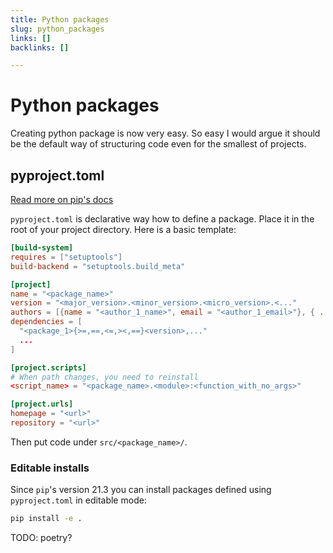 ```yaml
---
title: Python packages
slug: python_packages
links: []
backlinks: []

---
```


# Python packages

Creating python package is now very easy. So easy I would argue it should be the
default way of structuring code even for the smallest of projects.

## pyproject.toml

[Read more on pip's
docs](https://pip.pypa.io/en/stable/reference/build-system/pyproject-toml/)

`pyproject.toml` is declarative way how to define a package. Place it in the
root of your project directory. Here is a basic template:

```toml
[build-system]
requires = ["setuptools"]
build-backend = "setuptools.build_meta"

[project]
name = "<package_name>"
version = "<major_version>.<minor_version>.<micro_version>.<..."
authors = [{name = "<author_1_name>", email = "<author_1_email>"}, { ... }]
dependencies = [
  "<package_1>{>=,==,<=,><,==}<version>,..."
  ...
]

[project.scripts]
# When path changes, you need to reinstall
<script_name> = "<package_name>.<module>:<function_with_no_args>"

[project.urls]
homepage = "<url>"
repository = "<url>"
```

Then put code under `src/<package_name>/`.

### Editable installs

Since `pip`'s version 21.3 you can install packages defined using
`pyproject.toml` in editable mode:

```bash
pip install -e .
```

TODO: poetry?
